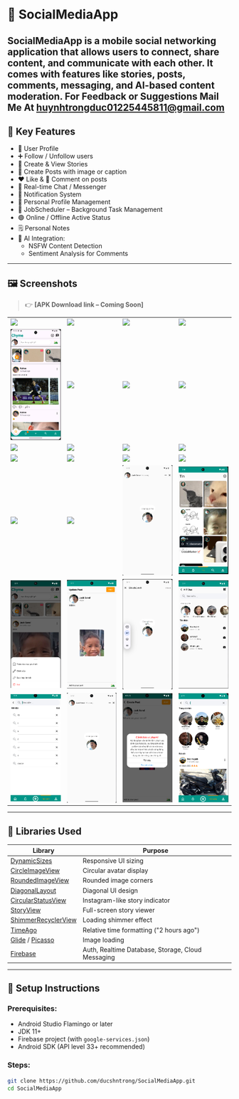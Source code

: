 # 📱 SocialMediaApp

**SocialMediaApp** is a mobile social networking application that allows users to connect, share content, and communicate with each other. It comes with features like stories, posts, comments, messaging, and AI-based content moderation.
For Feedback or Suggestions Mail Me At huynhtrongduc01225445811@gmail.com 
---

## 🚀 Key Features

- 👤 User Profile
- ➕ Follow / Unfollow users
- 📸 Create & View Stories
- 📝 Create Posts with image or caption
- ❤️ Like & 💬 Comment on posts
- 💬 Real-time Chat / Messenger
- 🔔 Notification System
- 🧑 Personal Profile Management
- 📅 JobScheduler – Background Task Management
- 🟢 Online / Offline Active Status
- 🗒️ Personal Notes
- 🤖 AI Integration:
  - NSFW Content Detection
  - Sentiment Analysis for Comments

---

## 🖼️ Screenshots

> 👉 **[APK Download link – Coming Soon]**

<table style="width:100%">
  <tr>
    <td><img src="screenshots/img14.jpg"/></td>
    <td><img src="screenshots/img1.jpg"/></td>
    <td><img src="screenshots/img2.jpg"/></td>
    <td><img src="screenshots/img3.jpg"/></td>
  </tr>
  <tr>
    <td><img src="screenshots/img4.png"/></td>
    <td><img src="screenshots/img5.jpg"/></td>
    <td><img src="screenshots/img6.jpg"/></td>
    <td><img src="screenshots/img7.jpg"/></td>
  </tr>
  <tr>
    <td><img src="screenshots/img8.jpg"/></td>
    <td><img src="screenshots/img9.jpg"/></td>
    <td><img src="screenshots/img10.jpg"/></td>
    <td><img src="screenshots/img11.jpg"/></td>
  </tr>
  <tr>
    <td><img src="screenshots/img12.jpg"/></td>
    <td><img src="screenshots/img13.jpg"/></td>
    <td><img src="screenshots/img14.jpg"/></td>
    <td><img src="screenshots/img16.jpg"/></td>
  </tr>
  <tr>
    <td><img src="screenshots/img17.jpg"/></td>
    <td><img src="screenshots/img18.jpg"/></td>
    <td><img src="screenshots/img25.png"/></td>
    <td><img src="screenshots/img20.png"/></td>
  </tr>
  <tr>
    <td><img src="screenshots/img21.png"/></td>
    <td><img src="screenshots/img22.png"/></td>
    <td><img src="screenshots/img23.png"/></td>
    <td><img src="screenshots/img24.png"/></td>
  </tr>
  <tr>
    <td><img src="screenshots/img28.png"/></td>
    <td><img src="screenshots/img25.png"/></td>
    <td><img src="screenshots/img26.png"/></td>
    <td><img src="screenshots/img27.png"/></td>
  </tr>
</table>

---

## 🧩 Libraries Used

| Library | Purpose |
|--------|---------|
| [DynamicSizes](https://github.com/MrNouri/DynamicSizes) | Responsive UI sizing |
| [CircleImageView](https://github.com/hdodenhof/CircleImageView) | Circular avatar display |
| [RoundedImageView](https://github.com/vinc3m1/RoundedImageView) | Rounded image corners |
| [DiagonalLayout](https://github.com/florent37/DiagonalLayout) | Diagonal UI design |
| [CircularStatusView](https://github.com/3llomi/CircularStatusView) | Instagram-like story indicator |
| [StoryView](https://github.com/OMARIHAMZA/StoryView) | Full-screen story viewer |
| [ShimmerRecyclerView](https://github.com/sharish/ShimmerRecyclerView) | Loading shimmer effect |
| [TimeAgo](https://github.com/marlonlom/timeago) | Relative time formatting ("2 hours ago") |
| [Glide](https://github.com/bumptech/glide) / [Picasso](https://github.com/square/picasso) | Image loading |
| [Firebase](https://firebase.google.com/) | Auth, Realtime Database, Storage, Cloud Messaging |

---

## 🔧 Setup Instructions

### Prerequisites:
- Android Studio Flamingo or later
- JDK 11+
- Firebase project (with `google-services.json`)
- Android SDK (API level 33+ recommended)

### Steps:
```bash
git clone https://github.com/ducshntrong/SocialMediaApp.git
cd SocialMediaApp

